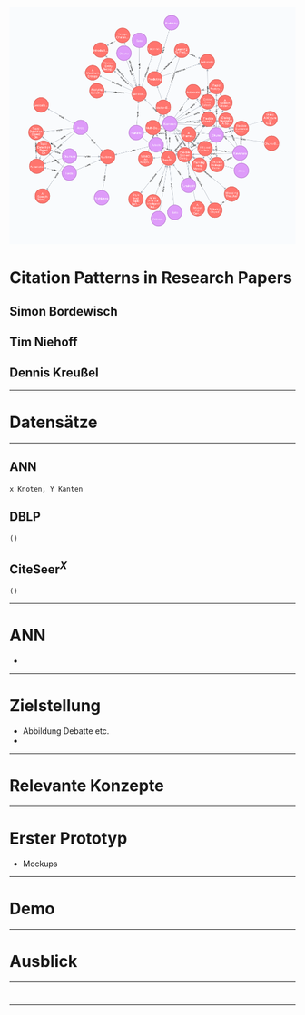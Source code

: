 <!-- $theme: invert -->

![bg](demo_bg.png)
# Citation Patterns in Research Papers


## Simon Bordewisch
## Tim Niehoff
## Dennis Kreußel

---
<!-- page_number: true -->

# Datensätze

---

## ANN
	x Knoten, Y Kanten
## DBLP
	()
## CiteSeer$^{X}$
	()

---

# ANN 

* 
---

# Zielstellung

* Abbildung Debatte etc.
*

---

# Relevante Konzepte

---

# Erster Prototyp

* Mockups

---

# Demo

---

# Ausblick

---

# 

---